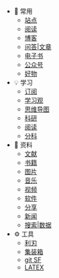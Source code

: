 - 📎 常用
    - [站点](/cy/site.md)
    - [阅读](/cy/阅读.md)
    <!-- - [聆听](/cy/listen.md) -->
    - [博客](/cy/博客.md)
    - [问答|文章](/cy/问答_文章.md)
    - [电子书](/cy/电子书.md)
    - [公众号](/cy/wxgzh.md)
    - [好物](/cy/好物.md)
- 💡 学习
    - [订阅](学习/订阅.md)
    - [学习观](/学习/学习观.md)
    <!-- - [学习技巧](学习/学习技巧.md) -->
    - [思维导图](学习/思维导图.md)
    <!-- - [python](/学习/python.md) -->
    <!-- - [Youtube](/学习/youtube.md) -->
    - [科研](/学习/科研.md)
    - [阅读](/学习/阅读.md)
    - [分科](/学习/分科.md)
- 📁 资料
    - [文献](/zy/文献.md)
    - [书籍](/zy/books.md)
    - [图片](/zy/图片.md)
    - [音乐](/zy/音频.md)
    - [视频](/zy/视频.md)
    - [软件](/zy/软件.md)
    - [分享](/zy/share.md)
    - [新闻](/zy/news.md)
    - [搜索|数据](/zy/s&d.md)
- ⚙️ 工具
    - [利刃](tools/利刃.md)
    - [集装箱](/tools/a1.md)
    - [git SF](/tools/a2.md)
    - [LATEX](/tools/LATEX数学公式基本语法.md)
<!-- - 🔭 碎片
    - [字体](车库/字体.md)
    - [hot](车库/hot.md)
    - [信息](车库/Information.md) -->
